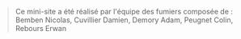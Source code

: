 >  Ce mini-site a été réalisé par l'équipe des fumiers composée de : Bemben Nicolas, Cuvillier Damien, Demory Adam, Peugnet Colin, Rebours Erwan